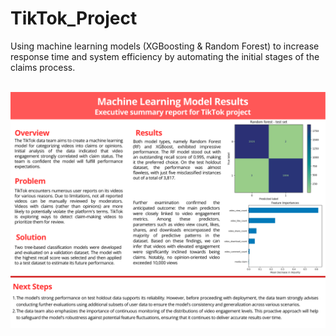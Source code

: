 # TikTok_Project
Using machine learning models (XGBoosting &amp; Random Forest) to increase response time and system efficiency by automating the initial stages of the claims process.
<br/>
<br/>

![](https://github.com/YONGCACO3/TikTok_Project/blob/7b39631d5559ea323fa97320ff0d8d5607c9dd69/TikTok%20Project%20Executive%20Summary.png)
